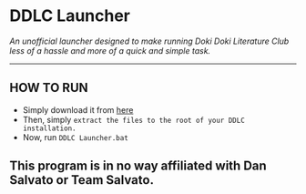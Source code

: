 # DDLC Launcher

*An unofficial launcher designed to make running Doki Doki Literature Club less of a hassle and more of a quick and simple task.*

---

## HOW TO RUN
- Simply download it from [here](https://github.com/macecailiscool/DDLC-Launcher/releases/tag/Release)
- Then, simply `extract the files to the root of your DDLC installation.`
- Now, run `DDLC Launcher.bat`

## This program is in no way affiliated with Dan Salvato or Team Salvato.
